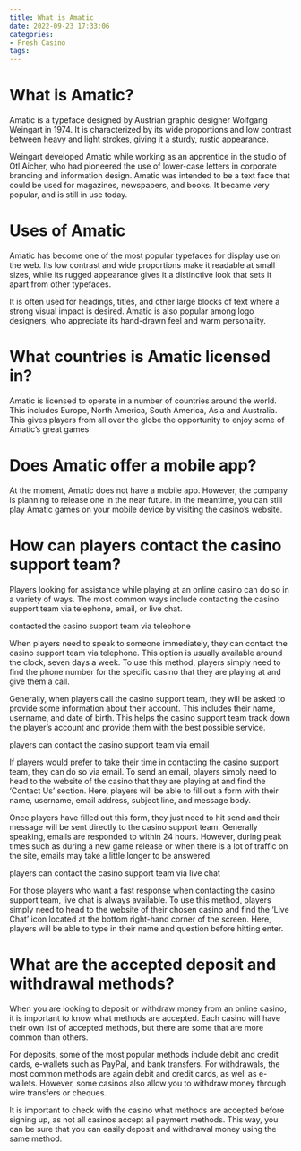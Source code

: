 ```yaml
---
title: What is Amatic
date: 2022-09-23 17:33:06
categories:
- Fresh Casino
tags:
---
```



# What is Amatic?

Amatic is a typeface designed by Austrian graphic designer Wolfgang Weingart in 1974. It is characterized by its wide proportions and low contrast between heavy and light strokes, giving it a sturdy, rustic appearance.

Weingart developed Amatic while working as an apprentice in the studio of Otl Aicher, who had pioneered the use of lower-case letters in corporate branding and information design. Amatic was intended to be a text face that could be used for magazines, newspapers, and books. It became very popular, and is still in use today.

# Uses of Amatic

Amatic has become one of the most popular typefaces for display use on the web. Its low contrast and wide proportions make it readable at small sizes, while its rugged appearance gives it a distinctive look that sets it apart from other typefaces.

It is often used for headings, titles, and other large blocks of text where a strong visual impact is desired. Amatic is also popular among logo designers, who appreciate its hand-drawn feel and warm personality.

# What countries is Amatic licensed in?

Amatic is licensed to operate in a number of countries around the world. This includes Europe, North America, South America, Asia and Australia. This gives players from all over the globe the opportunity to enjoy some of Amatic’s great games.

# Does Amatic offer a mobile app?

At the moment, Amatic does not have a mobile app. However, the company is planning to release one in the near future. In the meantime, you can still play Amatic games on your mobile device by visiting the casino’s website.

# How can players contact the casino support team?

Players looking for assistance while playing at an online casino can do so in a variety of ways. The most common ways include contacting the casino support team via telephone, email, or live chat.

 contacted the casino support team via telephone

When players need to speak to someone immediately, they can contact the casino support team via telephone. This option is usually available around the clock, seven days a week. To use this method, players simply need to find the phone number for the specific casino that they are playing at and give them a call.

Generally, when players call the casino support team, they will be asked to provide some information about their account. This includes their name, username, and date of birth. This helps the casino support team track down the player’s account and provide them with the best possible service.

players can contact the casino support team via email

If players would prefer to take their time in contacting the casino support team, they can do so via email. To send an email, players simply need to head to the website of the casino that they are playing at and find the ‘Contact Us’ section. Here, players will be able to fill out a form with their name, username, email address, subject line, and message body.

Once players have filled out this form, they just need to hit send and their message will be sent directly to the casino support team. Generally speaking, emails are responded to within 24 hours. However, during peak times such as during a new game release or when there is a lot of traffic on the site, emails may take a little longer to be answered.

players can contact the casino support team via live chat

For those players who want a fast response when contacting the casino support team, live chat is always available. To use this method, players simply need to head to the website of their chosen casino and find the ‘Live Chat’ icon located at the bottom right-hand corner of the screen. Here, players will be able to type in their name and question before hitting enter.

# What are the accepted deposit and withdrawal methods?

When you are looking to deposit or withdraw money from an online casino, it is important to know what methods are accepted. Each casino will have their own list of accepted methods, but there are some that are more common than others.

For deposits, some of the most popular methods include debit and credit cards, e-wallets such as PayPal, and bank transfers. For withdrawals, the most common methods are again debit and credit cards, as well as e-wallets. However, some casinos also allow you to withdraw money through wire transfers or cheques.

It is important to check with the casino what methods are accepted before signing up, as not all casinos accept all payment methods. This way, you can be sure that you can easily deposit and withdrawal money using the same method.